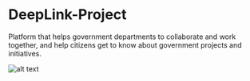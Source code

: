 # DeepLink-Project

Platform that helps government departments to collaborate and work together, and help citizens get to know about government projects and initiatives.

![alt text](https://github.com/CS-Kiran/Deep_Link/blob/main/Assets/home_shot.png)
